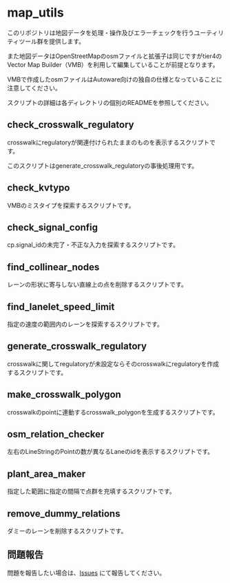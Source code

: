 # map_utils
このリポジトリは地図データを処理・操作及びエラーチェックを行うユーティリティツール群を提供します。

また地図データはOpenStreetMapのosmファイルと拡張子は同じですがtier4のVector Map Builder（VMB）を利用して編集していることが前提となります。

VMBで作成したosmファイルはAutoware向けの独自の仕様となっていることに注意してください。

スクリプトの詳細は各ディレクトリの個別のREADMEを参照してください。

## check_crosswalk_regulatory
crosswalkにregulatoryが関連付けられたままのものを表示するスクリプトです。

このスクリプトはgenerate_crosswalk_regulatoryの事後処理用です。

## check_kvtypo
VMBのミスタイプを探索するスクリプトです。

## check_signal_config
cp.signal_idの未完了・不正な入力を探索するスクリプトです。

## find_collinear_nodes
レーンの形状に寄与しない直線上の点を削除するスクリプトです。

## find_lanelet_speed_limit
指定の速度の範囲内のレーンを探索するスクリプトです。

## generate_crosswalk_regulatory
crosswalkに関してregulatoryが未設定ならそのcrosswalkにregulatoryを作成するスクリプトです。

## make_crosswalk_polygon
crosswalkのpointに連動するcrosswalk_polygonを生成するスクリプトです。

## osm_relation_checker
左右のLineStringのPointの数が異なるLaneのidを表示するスクリプトです。

## plant_area_maker
指定した範囲に指定の間隔で点群を充填するスクリプトです。

## remove_dummy_relations
ダミーのレーンを削除するスクリプトです。


## 問題報告
問題を報告したい場合は、[Issues](https://github.com/saikocar/map_utils/issues) にて報告してください。
